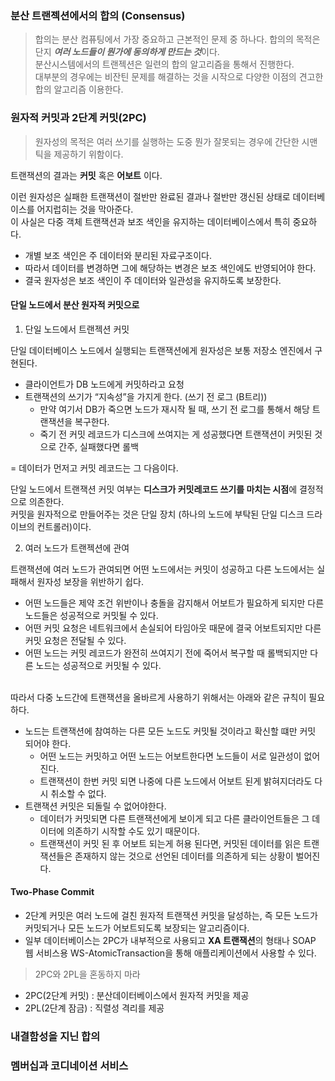 
### 분산 트랜젝션에서의 합의 (Consensus)

> 합의는 분산 컴퓨팅에서 가장 중요하고 근본적인 문제 중 하나다. 합의의 목적은 단지 ***여러 노드들이 뭔가에 동의하게 만드는 것***이다.<br>
분산시스템에서의 트랜젝션은 일련의 합의 알고리즘을 통해서 진행한다.<br>
대부분의 경우에는 비잔틴 문제를 해결하는 것을 시작으로 다양한 이점의 견고한 합의 알고리즘 이용한다.


### 원자적 커밋과 2단계 커밋(2PC)

> 원자성의 목적은 여러 쓰기를 실행하는 도중 뭔가 잘못되는 경우에 간단한 시맨틱을 제공하기 위함이다.

트랜잭션의 결과는 **커밋** 혹은 **어보트** 이다.

이런 원자성은 실패한 트랜잭션이 절반만 완료된 결과나 절반만 갱신된 상태로 데이터베이스를 어지럽히는 것을 막아준다.<br>
이 사실은 다중 객체 트랜잭션과 보조 색인을 유지하는 데이터베이스에서 특히 중요하다.

- 개별 보조 색인은 주 데이터와 분리된 자료구조이다.
- 따라서 데이터를 변경하면 그에 해당하는 변경은 보조 색인에도 반영되어야 한다.
- 결국 원자성은 보조 색인이 주 데이터와 일관성을 유지하도록 보장한다.

#### 단일 노드에서 분산 원자적 커밋으로

1. 단일 노드에서 트랜젝션 커밋

단일 데이터베이스 노드에서 실행되는 트랜잭션에게 원자성은 보통 저장소 엔진에서 구현된다.

- 클라이언트가 DB 노드에게 커밋하라고 요청
- 트랜잭션의 쓰기가 “지속성”을 가지게 한다. (쓰기 전 로그 (B트리))
    - 만약 여기서 DB가 죽으면 노드가 재시작 될 때, 쓰기 전 로그를 통해서 해당 트랜잭션을 복구한다.
    - 죽기 전 커밋 레코드가 디스크에 쓰여지는 게 성공했다면 트랜잭션이 커밋된 것으로 간주, 실패했다면 롤백

= 데이터가 먼저고 커밋 레코드는 그 다음이다.

단일 노드에서 트랜잭션 커밋 여부는 **디스크가 커밋레코드 쓰기를 마치는 시점**에 결정적으로 의존한다. <br>
커밋을 원자적으로 만들어주는 것은 단일 장치 (하나의 노드에 부탁된 단일 디스크 드라이브의 컨트롤러)이다.

2. 여러 노드가 트랜젝션에 관여

트랜잭션에 여러 노드가 관여되면 어떤 노드에서는 커밋이 성공하고 다른 노드에서는 실패해서 원자성 보장을 위반하기 쉽다.

- 어떤 노드들은 제약 조건 위반이나 충돌을 감지해서 어보트가 필요하게 되지만 다른 노드들은 성공적으로 커밋될 수 있다.
- 어떤 커밋 요청은 네트워크에서 손실되어 타임아웃 때문에 결국 어보트되지만 다른 커밋 요청은 전달될 수 있다.
- 어떤 노드는 커밋 레코드가 완전히 쓰여지기 전에 죽어서 복구할 때 롤백되지만 다른 노드는 성공적으로 커밋될 수 있다.

<br>
따라서 다중 노드간에 트랜잭션을 올바르게 사용하기 위해서는 아래와 같은 규칙이 필요하다.

- 노드는 트랜잭션에 참여하는 다른 모든 노드도 커밋될 것이라고 확신할 떄만 커밋 되어야 한다.
  - 어떤 노드는 커밋하고 어떤 노드는 어보트한다면 노드들이 서로 일관성이 없어진다.
  - 트랜잭션이 한번 커밋 되면 나중에 다른 노드에서 어보트 된게 밝혀지더라도 다시 취소할 수 없다.
- 트랜잭션 커밋은 되돌릴 수 없어야한다.
  - 데이터가 커밋되면 다른 트랜잭션에게 보이게 되고 다른 클라이언트들은 그 데이터에 의존하기 시작할 수도 있기 때문이다.
  - 트랜잭션이 커밋 된 후 어보트 되는게 허용 된다면, 커밋된 데이터를 읽은 트랜잭션들은 존재하지 않는 것으로 선언된 데이터를 의존하게 되는 상황이 벌어진다.

#### Two-Phase Commit

- 2단계 커밋은 여러 노드에 걸친 원자적 트랜잭션 커밋을 달성하는, 즉 모든 노드가 커밋되거나 모든 노드가 어보트되도록 보장되는 알고리즘이다.
- 일부 데이터베이스는 2PC가 내부적으로 사용되고 **XA 트랜잭션**의 형태나 SOAP 웹 서비스용 WS-AtomicTransaction을 통해 애플리케이션에서 사용할 수 있다.

> 2PC와 2PL을 혼동하지 마라
- 2PC(2단계 커밋) : 분산데이터베이스에서 원자적 커밋을 제공
- 2PL(2단계 잠금) : 직렬성 격리를 제공


### 내결함성을 지닌 합의

### 멤버십과 코디네이션 서비스
